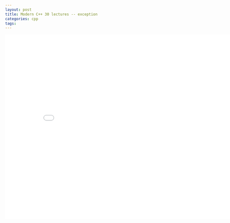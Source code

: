 ```yaml
---
layout: post
title: Modern C++ 30 lectures -- exception
categories: cpp
tags:
---
```


<center><embed src="/pdfs/posts/Modern cpp notes 30 lectures — exception.pdf" width="850" height="600"></center>
